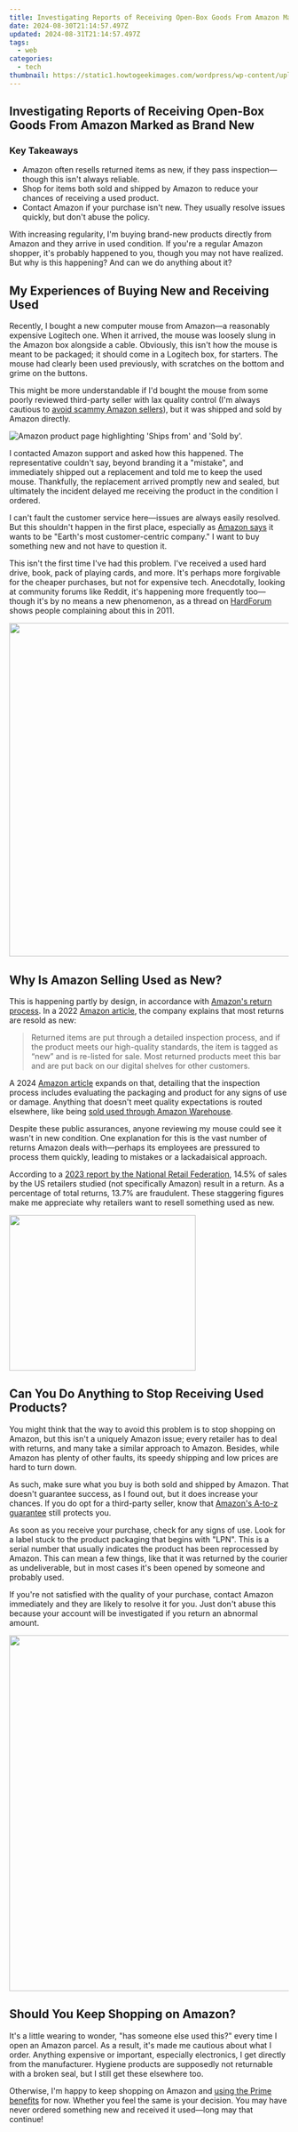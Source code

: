```yaml
---
title: Investigating Reports of Receiving Open-Box Goods From Amazon Marked as Brand New
date: 2024-08-30T21:14:57.497Z
updated: 2024-08-31T21:14:57.497Z
tags:
  - web
categories:
  - tech
thumbnail: https://static1.howtogeekimages.com/wordpress/wp-content/uploads/2024/06/amazon-box-with-a-visibly-used-product-labeled-new.jpg
---
```


## Investigating Reports of Receiving Open-Box Goods From Amazon Marked as Brand New

### Key Takeaways

* Amazon often resells returned items as new, if they pass inspection—though this isn't always reliable.
* Shop for items both sold and shipped by Amazon to reduce your chances of receiving a used product.
* Contact Amazon if your purchase isn't new. They usually resolve issues quickly, but don't abuse the policy.

 With increasing regularity, I'm buying brand-new products directly from Amazon and they arrive in used condition. If you're a regular Amazon shopper, it's probably happened to you, though you may not have realized. But why is this happening? And can we do anything about it?

##  My Experiences of Buying New and Receiving Used

 Recently, I bought a new computer mouse from Amazon—a reasonably expensive Logitech one. When it arrived, the mouse was loosely slung in the Amazon box alongside a cable. Obviously, this isn't how the mouse is meant to be packaged; it should come in a Logitech box, for starters. The mouse had clearly been used previously, with scratches on the bottom and grime on the buttons.

 This might be more understandable if I'd bought the mouse from some poorly reviewed third-party seller with lax quality control (I'm always cautious to [avoid scammy Amazon sellers](https://android-transfer.techidaily.com/how-to-transfer-text-messages-from-xiaomi-mix-fold-3-to-new-phone-drfone-by-drfone-transfer-from-android-transfer-from-android/)), but it was shipped and sold by Amazon directly.

![Amazon product page highlighting 'Ships from' and 'Sold by'.](https://static1.howtogeekimages.com/wordpress/wp-content/uploads/2024/06/amazon-product-page-highlighting-ships-from-and-sold-by.png) 

 I contacted Amazon support and asked how this happened. The representative couldn't say, beyond branding it a "mistake", and immediately shipped out a replacement and told me to keep the used mouse. Thankfully, the replacement arrived promptly new and sealed, but ultimately the incident delayed me receiving the product in the condition I ordered.

 I can't fault the customer service here—issues are always easily resolved. But this shouldn't happen in the first place, especially as [Amazon says](https://www.aboutamazon.com/about-us) it wants to be "Earth's most customer-centric company." I want to buy something new and not have to question it.

 This isn't the first time I've had this problem. I've received a used hard drive, book, pack of playing cards, and more. It's perhaps more forgivable for the cheaper purchases, but not for expensive tech. Anecdotally, looking at community forums like Reddit, it's happening more frequently too—though it's by no means a new phenomenon, as a thread on [HardForum](https://hardforum.com/threads/have-you-received-some-elses-returned-items-from-amazon-before.1578178/) shows people complaining about this in 2011.

<!-- affiliate ads begin -->
<a href="https://appsumo.8odi.net/c/5597632/2075482/7443" target="_top" id="2075482"><img src="//a.impactradius-go.com/display-ad/7443-2075482" border="0" alt="" width="1200" height="600"/></a><img height="0" width="0" src="https://appsumo.8odi.net/i/5597632/2075482/7443" style="position:absolute;visibility:hidden;" border="0" />
<!-- affiliate ads end -->
##  Why Is Amazon Selling Used as New?

 This is happening partly by design, in accordance with [Amazon's return process](https://win-howtos.techidaily.com/step-by-step-solutions-to-fix-windows-installation-failure-error-0x80code0x080070643-on-windows-systems/). In a 2022 [Amazon article](https://www.aboutamazon.eu/news/retail/what-happens-to-returned-products-at-amazon), the company explains that most returns are resold as new:

> Returned items are put through a detailed inspection process, and if the product meets our high-quality standards, the item is tagged as “new” and is re-listed for sale. Most returned products meet this bar and are put back on our digital shelves for other customers.

 A 2024 [Amazon article](https://www.aboutamazon.co.uk/news/retail/how-the-returns-process-works-at-amazon) expands on that, detailing that the inspection process includes evaluating the packaging and product for any signs of use or damage. Anything that doesn't meet quality expectations is routed elsewhere, like being [sold used through Amazon Warehouse](https://video-capture.techidaily.com/updated-optimal-gameplayers-for-your-androids-gb-games-for-2024/).

 Despite these public assurances, anyone reviewing my mouse could see it wasn't in new condition. One explanation for this is the vast number of returns Amazon deals with—perhaps its employees are pressured to process them quickly, leading to mistakes or a lackadaisical approach.

 According to a [2023 report by the National Retail Federation](https://cdn.nrf.com/sites/default/files/2024-01/2023%20Consumer%20Returns%20in%20the%20Retail%20Industry.pdf), 14.5% of sales by the US retailers studied (not specifically Amazon) result in a return. As a percentage of total returns, 13.7% are fraudulent. These staggering figures make me appreciate why retailers want to resell something used as new.

<!-- affiliate ads begin -->
<a href="https://aligracehair.sjv.io/c/5597632/2087264/19272" target="_top" id="2087264"><img src="//a.impactradius-go.com/display-ad/19272-2087264" border="0" alt="" width="336" height="280"/></a><img height="0" width="0" src="https://imp.pxf.io/i/5597632/2087264/19272" style="position:absolute;visibility:hidden;" border="0" />
<!-- affiliate ads end -->
##  Can You Do Anything to Stop Receiving Used Products?

 You might think that the way to avoid this problem is to stop shopping on Amazon, but this isn't a uniquely Amazon issue; every retailer has to deal with returns, and many take a similar approach to Amazon. Besides, while Amazon has plenty of other faults, its speedy shipping and low prices are hard to turn down.

 As such, make sure what you buy is both sold and shipped by Amazon. That doesn't guarantee success, as I found out, but it does increase your chances. If you do opt for a third-party seller, know that [Amazon's A-to-z guarantee](https://www.amazon.com/gp/help/customer/display.html?nodeId=GQ37ZCNECJKTFYQV&tag=hotoge-20&ascsubtag=UUhtgUeUpU2003472&asc%5Frefurl=https%3A%2F%2Fwww.howtogeek.com%2Famazon-sending-used-products-as-new%2F&asc%5Fcampaign=Evergreen) still protects you.

 As soon as you receive your purchase, check for any signs of use. Look for a label stuck to the product packaging that begins with "LPN". This is a serial number that usually indicates the product has been reprocessed by Amazon. This can mean a few things, like that it was returned by the courier as undeliverable, but in most cases it's been opened by someone and probably used.

 If you're not satisfied with the quality of your purchase, contact Amazon immediately and they are likely to resolve it for you. Just don't abuse this because your account will be investigated if you return an abnormal amount.

<!-- affiliate ads begin -->
<a href="https://ephamedtechinc.pxf.io/c/5597632/2097467/26400?prodsku=B700" target="_top" id="2097467"><img src="//a.impactradius-go.com/display-ad/26400-2097467" border="0" alt="" width="640" height="640"/></a><img height="0" width="0" src="https://imp.pxf.io/i/5597632/2097467/26400" style="position:absolute;visibility:hidden;" border="0" />
<!-- affiliate ads end -->
##  Should You Keep Shopping on Amazon?

 It's a little wearing to wonder, "has someone else used this?" every time I open an Amazon parcel. As a result, it's made me cautious about what I order. Anything expensive or important, especially electronics, I get directly from the manufacturer. Hygiene products are supposedly not returnable with a broken seal, but I still get these elsewhere too.

 Otherwise, I'm happy to keep shopping on Amazon and [using the Prime benefits](https://tech-recovery.techidaily.com/deactivating-your-androids-facebook-feature-easy-instructions-inside/) for now. Whether you feel the same is your decision. You may have never ordered something new and received it used—long may that continue!

<ins class="adsbygoogle"
     style="display:block"
     data-ad-format="autorelaxed"
     data-ad-client="ca-pub-7571918770474297"
     data-ad-slot="1223367746"></ins>



<ins class="adsbygoogle"
     style="display:block"
     data-ad-client="ca-pub-7571918770474297"
     data-ad-slot="8358498916"
     data-ad-format="auto"
     data-full-width-responsive="true"></ins>


